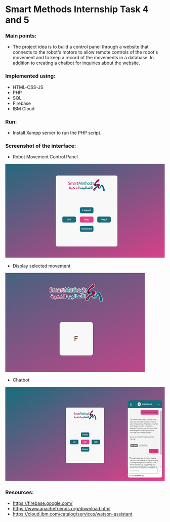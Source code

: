 # Smart Methods Internship Task 4 and 5

### Main points: 
- The project idea is to build a control panel through a website that connects to the robot's motors to allow remote controls of the robot's movement and to keep a record of the movements in a database. In addition to creating a chatbot for inquiries about the website.

### Implemented using:
- HTML-CSS-JS
- PHP
- SQL
- Firebase
- IBM Cloud

### Run: 
-  Install Xampp server to run the PHP script.


### Screenshot of the interface:

- Robot Movement Control Panel
 
 ![](/dist/SC_RobotMovementControlsPanel.png)

- Display selected movement
 
 ![](/dist/SC_DisplayRobotMovement.png)
 
 - Chatbot
 
 ![](/dist/CHATBOT.jpg)


### Resources:
- https://firebase.google.com/
- https://www.apachefriends.org/download.html
- https://cloud.ibm.com/catalog/services/watson-assistant
